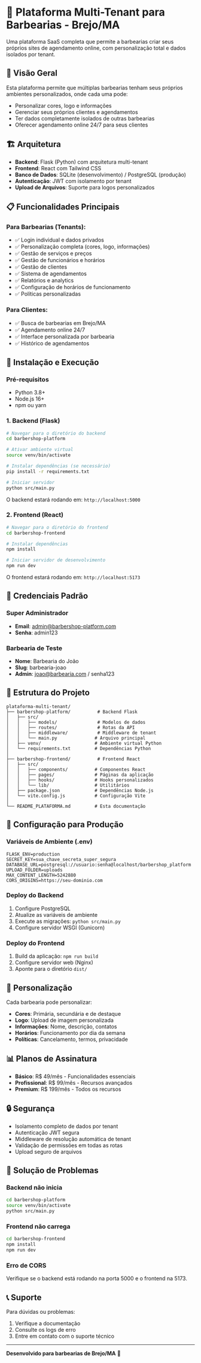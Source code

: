 # 🏪 Plataforma Multi-Tenant para Barbearias - Brejo/MA

Uma plataforma SaaS completa que permite a barbearias criar seus próprios sites de agendamento online, com personalização total e dados isolados por tenant.

## 🎯 **Visão Geral**

Esta plataforma permite que múltiplas barbearias tenham seus próprios ambientes personalizados, onde cada uma pode:
- Personalizar cores, logo e informações
- Gerenciar seus próprios clientes e agendamentos
- Ter dados completamente isolados de outras barbearias
- Oferecer agendamento online 24/7 para seus clientes

## 🏗️ **Arquitetura**

- **Backend**: Flask (Python) com arquitetura multi-tenant
- **Frontend**: React com Tailwind CSS
- **Banco de Dados**: SQLite (desenvolvimento) / PostgreSQL (produção)
- **Autenticação**: JWT com isolamento por tenant
- **Upload de Arquivos**: Suporte para logos personalizados

## 📋 **Funcionalidades Principais**

### Para Barbearias (Tenants):
- ✅ Login individual e dados privados
- ✅ Personalização completa (cores, logo, informações)
- ✅ Gestão de serviços e preços
- ✅ Gestão de funcionários e horários
- ✅ Gestão de clientes
- ✅ Sistema de agendamentos
- ✅ Relatórios e analytics
- ✅ Configuração de horários de funcionamento
- ✅ Políticas personalizadas

### Para Clientes:
- ✅ Busca de barbearias em Brejo/MA
- ✅ Agendamento online 24/7
- ✅ Interface personalizada por barbearia
- ✅ Histórico de agendamentos

## 🚀 **Instalação e Execução**

### Pré-requisitos
- Python 3.8+
- Node.js 16+
- npm ou yarn

### 1. Backend (Flask)

```bash
# Navegar para o diretório do backend
cd barbershop-platform

# Ativar ambiente virtual
source venv/bin/activate

# Instalar dependências (se necessário)
pip install -r requirements.txt

# Iniciar servidor
python src/main.py
```

O backend estará rodando em: `http://localhost:5000`

### 2. Frontend (React)

```bash
# Navegar para o diretório do frontend
cd barbershop-frontend

# Instalar dependências
npm install

# Iniciar servidor de desenvolvimento
npm run dev
```

O frontend estará rodando em: `http://localhost:5173`

## 🔐 **Credenciais Padrão**

### Super Administrador
- **Email**: admin@barbershop-platform.com
- **Senha**: admin123

### Barbearia de Teste
- **Nome**: Barbearia do João
- **Slug**: barbearia-joao
- **Admin**: joao@barbearia.com / senha123

## 📁 **Estrutura do Projeto**

```
plataforma-multi-tenant/
├── barbershop-platform/          # Backend Flask
│   ├── src/
│   │   ├── models/               # Modelos de dados
│   │   ├── routes/               # Rotas da API
│   │   ├── middleware/           # Middleware de tenant
│   │   └── main.py              # Arquivo principal
│   ├── venv/                    # Ambiente virtual Python
│   └── requirements.txt         # Dependências Python
│
├── barbershop-frontend/          # Frontend React
│   ├── src/
│   │   ├── components/          # Componentes React
│   │   ├── pages/               # Páginas da aplicação
│   │   ├── hooks/               # Hooks personalizados
│   │   └── lib/                 # Utilitários
│   ├── package.json             # Dependências Node.js
│   └── vite.config.js           # Configuração Vite
│
└── README_PLATAFORMA.md         # Esta documentação
```

## 🔧 **Configuração para Produção**

### Variáveis de Ambiente (.env)
```env
FLASK_ENV=production
SECRET_KEY=sua_chave_secreta_super_segura
DATABASE_URL=postgresql://usuario:senha@localhost/barbershop_platform
UPLOAD_FOLDER=uploads
MAX_CONTENT_LENGTH=5242880
CORS_ORIGINS=https://seu-dominio.com
```

### Deploy do Backend
1. Configure PostgreSQL
2. Atualize as variáveis de ambiente
3. Execute as migrações: `python src/main.py`
4. Configure servidor WSGI (Gunicorn)

### Deploy do Frontend
1. Build da aplicação: `npm run build`
2. Configure servidor web (Nginx)
3. Aponte para o diretório `dist/`

## 🎨 **Personalização**

Cada barbearia pode personalizar:
- **Cores**: Primária, secundária e de destaque
- **Logo**: Upload de imagem personalizada
- **Informações**: Nome, descrição, contatos
- **Horários**: Funcionamento por dia da semana
- **Políticas**: Cancelamento, termos, privacidade

## 📊 **Planos de Assinatura**

- **Básico**: R$ 49/mês - Funcionalidades essenciais
- **Profissional**: R$ 99/mês - Recursos avançados
- **Premium**: R$ 199/mês - Todos os recursos

## 🔒 **Segurança**

- Isolamento completo de dados por tenant
- Autenticação JWT segura
- Middleware de resolução automática de tenant
- Validação de permissões em todas as rotas
- Upload seguro de arquivos

## 🐛 **Solução de Problemas**

### Backend não inicia
```bash
cd barbershop-platform
source venv/bin/activate
python src/main.py
```

### Frontend não carrega
```bash
cd barbershop-frontend
npm install
npm run dev
```

### Erro de CORS
Verifique se o backend está rodando na porta 5000 e o frontend na 5173.

## 📞 **Suporte**

Para dúvidas ou problemas:
1. Verifique a documentação
2. Consulte os logs de erro
3. Entre em contato com o suporte técnico

---

**Desenvolvido para barbearias de Brejo/MA** 💈

